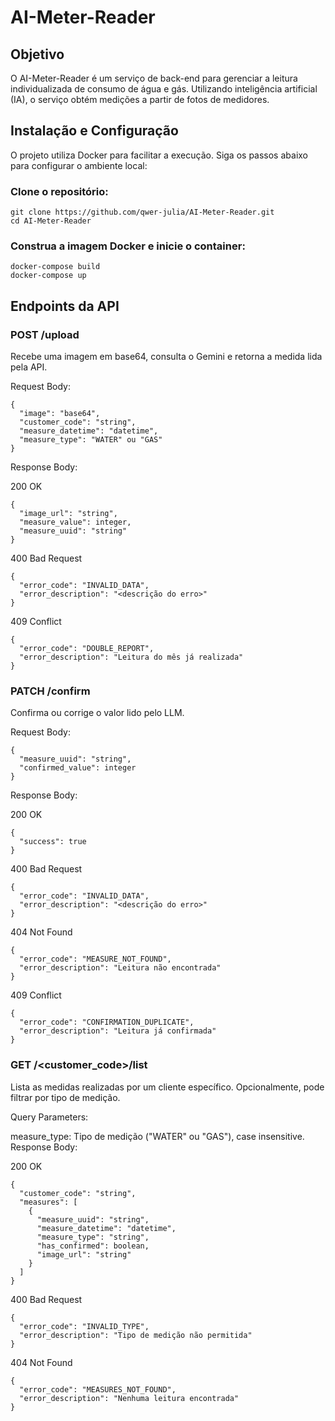 # AI-Meter-Reader
## Objetivo
O AI-Meter-Reader é um serviço de back-end para gerenciar a leitura individualizada de consumo de água e gás. Utilizando inteligência artificial (IA), o serviço obtém medições a partir de fotos de medidores.

## Instalação e Configuração
O projeto utiliza Docker para facilitar a execução. Siga os passos abaixo para configurar o ambiente local:

### Clone o repositório:


```
git clone https://github.com/qwer-julia/AI-Meter-Reader.git
cd AI-Meter-Reader
```
### Construa a imagem Docker e inicie o container:


```
docker-compose build
docker-compose up
```
## Endpoints da API
### POST /upload
Recebe uma imagem em base64, consulta o Gemini e retorna a medida lida pela API.

Request Body:


```
{
  "image": "base64",
  "customer_code": "string",
  "measure_datetime": "datetime",
  "measure_type": "WATER" ou "GAS"
}
```

Response Body:

200 OK


```
{
  "image_url": "string",
  "measure_value": integer,
  "measure_uuid": "string"
}
```
400 Bad Request


```
{
  "error_code": "INVALID_DATA",
  "error_description": "<descrição do erro>"
}
```
409 Conflict


```
{
  "error_code": "DOUBLE_REPORT",
  "error_description": "Leitura do mês já realizada"
}
```
### PATCH /confirm
Confirma ou corrige o valor lido pelo LLM.

Request Body:


```
{
  "measure_uuid": "string",
  "confirmed_value": integer
}
```
Response Body:

200 OK


```
{
  "success": true
}
```
400 Bad Request


```
{
  "error_code": "INVALID_DATA",
  "error_description": "<descrição do erro>"
}
```
404 Not Found


```
{
  "error_code": "MEASURE_NOT_FOUND",
  "error_description": "Leitura não encontrada"
}
```
409 Conflict


```
{
  "error_code": "CONFIRMATION_DUPLICATE",
  "error_description": "Leitura já confirmada"
}
```
### GET /<customer_code>/list
Lista as medidas realizadas por um cliente específico. Opcionalmente, pode filtrar por tipo de medição.

Query Parameters:

measure_type: Tipo de medição ("WATER" ou "GAS"), case insensitive.
Response Body:

200 OK


```
{
  "customer_code": "string",
  "measures": [
    {
      "measure_uuid": "string",
      "measure_datetime": "datetime",
      "measure_type": "string",
      "has_confirmed": boolean,
      "image_url": "string"
    }
  ]
}
```
400 Bad Request


```
{
  "error_code": "INVALID_TYPE",
  "error_description": "Tipo de medição não permitida"
}
```
404 Not Found


```
{
  "error_code": "MEASURES_NOT_FOUND",
  "error_description": "Nenhuma leitura encontrada"
}
```
